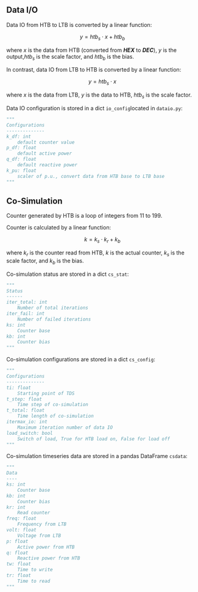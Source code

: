 ## Data I/O

Data IO from HTB to LTB is converted by a linear function:

$$
y = htb_{s}\cdot x + htb_{b}
$$

where $x$ is the data from HTB (converted from ***HEX*** to ***DEC***), $y$ is the output,$htb_{s}$ is the scale factor, and $htb_{b}$ is the bias.

In contrast, data IO from LTB to HTB is converted by a linear function:

$$
y = htb_{s}\cdot x
$$

where $x$ is the data from LTB, $y$ is the data to HTB, $htb_{s}$ is the scale factor.

Data IO configuration is stored in a dict ``io_config``located in ``dataio.py``:

```python
"""
Configurations
--------------
k_df: int
    default counter value
p_df: float
    default active power
q_df: float
    default reactive power
k_pu: float
    scaler of p.u., convert data from HTB base to LTB base
"""
```

## Co-Simulation

Counter generated by HTB is a loop of integers from 11 to 199.

Counter is calculated by a linear function:

$$
k = k_{s}\cdot k_r + k_{b}
$$

where $k_r$ is the counter read from HTB, $k$ is the actual counter, $k_{s}$ is the scale factor, and $k_{b}$ is the bias.

Co-simulation status are stored in a dict ``cs_stat``:

```python
"""
Status
------
iter_total: int
    Number of total iterations
iter_fail: int
    Number of failed iterations
ks: int
    Counter base
kb: int
    Counter bias
"""
```

Co-simulation configurations are stored in a dict ``cs_config``:

```python
"""
Configurations
--------------
ti: float
    Starting point of TDS
t_step: float
    Time step of co-simulation
t_total: float
    Time length of co-simulation
itermax_io: int
    Maximum iteration number of data IO
load_switch: bool
    Switch of load, True for HTB load on, False for load off
"""
```

Co-simulation timeseries data are stored in a pandas DataFrame ``csdata``:

```python
"""
Data
----
ks: int
    Counter base
kb: int
    Counter bias
kr: int
    Read counter
freq: float
    Frequency from LTB
volt: float
    Voltage from LTB
p: float
    Active power from HTB
q: float
    Reactive power from HTB
tw: float
    Time to write
tr: float
    Time to read
"""
```
